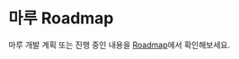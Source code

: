 # 마루 Roadmap

마루 개발 계획 또는 진행 중인 내용을 [Roadmap](https://github.com/orgs/maru-app/projects/1)에서 확인해보세요.
